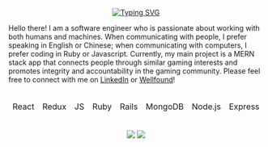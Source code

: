 <p align="center">
  <a href="https://git.io/typing-svg"><img src="https://readme-typing-svg.demolab.com?font=Fira+Code&size=18&duration=3500&pause=800&color=681AFF&background=000000&center=true&vCenter=true&width=500&lines=hi%2C+my+name+is+gary;i+am+a+full+stack+developer;thanks+for+visiting!" alt="Typing SVG" /></a>
</p>

<div background-color="000000" color="681AFF">
  Hello there! I am a software engineer who is passionate about working with both humans and machines. When communicating with people, I prefer speaking in English or Chinese; when communicating with computers, I prefer coding in Ruby or Javascript. Currently, my main project is a MERN stack app that connects people through similar gaming interests and promotes integrity and accountability in the gaming community. Please feel free to connect with me on <a href="https://www.linkedin.com/in/garyhor65/">LinkedIn</a> or <a href="https://wellfound.com/u/gary-hor-1">Wellfound</a>!
</div>

<br />


<table>
<thead>
  <tr>
    <td>React</td>
    <td>Redux</td>
    <td>JS</td>
    <td>Ruby</td>
    <td>Rails</td>
    <td>MongoDB</td>
    <td>Node.js</td>
    <td>Express</td>
    <td>jQuery</td>
    <td>SQL</td>
    <td>HTML</td>
    <td>CSS</td>
    <td>SASS</td>
    <td>D3</td>
    <td>AWS</td>
  </tr>
</thead>
</table>

<br />

<div align="center">
    <img src="https://github-readme-stats.vercel.app/api?username=g-hor&hide_title=true&theme=midnight-purple&show_icons=true">
    <img src="https://github-readme-stats.vercel.app/api/top-langs/?username=g-hor&layout=compact&theme=midnight-purple">
</div>
